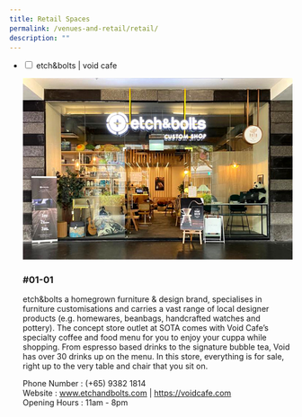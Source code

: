```yaml
---
title: Retail Spaces
permalink: /venues-and-retail/retail/
description: ""
---
```

<ul class="jekyllcodex_accordion">
  <li>
    <input id="accordion1" type="checkbox">
    <label for="accordion1">etch&amp;bolts | void cafe</label>
    <div>
      <p>
				<img src="/images/01-01-etch-amp-bolts-voidcafe.jpg"><br></p><h3>#01-01</h3>
etch&amp;bolts a homegrown furniture &amp; design brand, specialises in furniture customisations and carries a vast range of local designer products (e.g. homewares, beanbags, handcrafted watches and pottery). The concept store outlet at SOTA comes with Void Cafe’s specialty coffee and food menu for you to enjoy your cuppa while shopping. From espresso based drinks to the signature bubble tea, Void has over 30 drinks up on the menu. In this store, everything is for sale, right up to the very table and chair that you sit on.<p></p>
			<p>Phone Number : (+65) 9382 1814<br> Website : <a href="www.etchandbolts.com">www.etchandbolts.com</a>  | <a href="https://voidcafe.com">https://voidcafe.com</a><br>Opening Hours : 11am - 8pm</p>
    </div>
	</li>  
</ul>

 

 